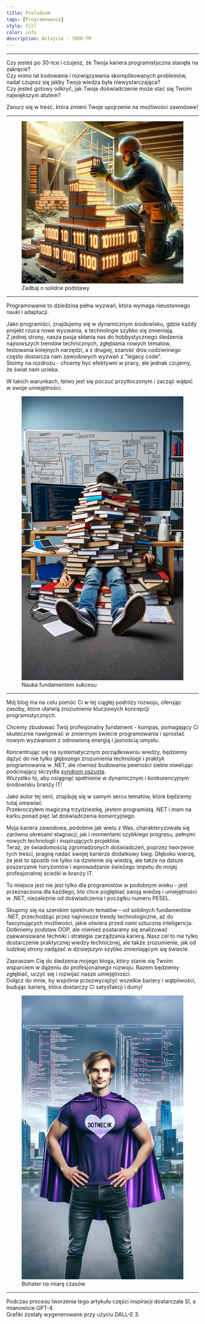 ```yaml
---
title: Preludium
tags: [Programowanie]
style: fill
color: info 
description: Witajcie - TODO-TM
---
```


<hr>

Czy jesteś po 30-tce i czujesz, że Twoja kariera programistyczna stanęła na zakręcie? <br>
Czy mimo lat kodowania i rozwiązywania skomplikowanych problemów, nadal czujesz się jakby Twoja wiedza była niewystarczająca? <br>
Czy jesteś gotowy odkryć, jak Twoje doświadczenie może stać się Twoim największym atutem?


Zanurz się w treść, która zmieni Twoje spojrzenie na możliwości zawodowe!
<hr>

<figure class="figure">
    <img src="..\assets\images\art-1\coding-fundaments.jpg" class="figure-img img-fluid article_image--container container-glow" alt="">
    <figcaption class="figure-caption text-center">Zadbaj o solidne podstawy</figcaption>
</figure>
<hr>

Programowanie to dziedzina pełna wyzwań, która wymaga nieustannego nauki i adaptacji.

Jako programiści, znajdujemy się w dynamicznym środowisku, gdzie każdy projekt rzuca nowe wyzwania, a technologie szybko się zmieniają. <br> 
Z jednej strony, nasza pasja skłania nas do hobbystycznego śledzenia najnowszych trendów technicznych, zgłębiania nowych tematów, testowania kolejnych narzędzi, a z drugiej, szarość dnia codziennego często dostarcza nam zawodowych wyzwań z "legacy code". <br>
Stoimy na rozdrożu - chcemy być efektywni w pracy, ale jednak czujemy, że świat nam ucieka. <br>

W takich warunkach, łatwo jest się poczuć przytłoczonym i zacząć wątpić w swoje umiejętności.

<figure class="figure">
    <img src="..\assets\images\art-1\everyday-programming.png" class="figure-img img-fluid article_image--container container-glow" alt="">
    <figcaption class="figure-caption text-center">Nauka fundamentem sukcesu</figcaption>
</figure>
<hr>

Mój blog ma na celu pomóc Ci w tej ciągłej podróży rozwoju, oferując zasoby, które ułatwią zrozumienie kluczowych koncepcji programistycznych. 

Chcemy zbudować Twój profesjonalny fundament - kompas, pomagający Ci skutecznie nawigować w zmiennym świecie programowania i sprostać nowym wyzwaniom z odnowioną energią i jasnością umysłu. <br>

Koncentrując się na systematycznym porządkowaniu wiedzy, będziemy dążyć do nie tylko głębszego zrozumienia technologii i praktyk programowania w .NET, ale również
budowania pewności siebie niwelując podcinający skrzydła <a href="https://pl.wikipedia.org/wiki/Syndrom_oszusta" target="_blank">syndrom oszusta</a>. <br>
Wszystko to, aby osiągnąć spełnienie w dynamicznym i konkurencyjnym środowisku branży IT! 


Jako autor tej serii, znajduję się w samym sercu tematów, które będziemy tutaj omawiać. <br>
Przekroczyłem magiczną trzydziestkę, jestem programistą .NET i mam na karku ponad pięć lat doświadczenia komercyjnego.

Moja kariera zawodowa, podobnie jak wielu z Was, charakteryzowała się zarówno okresami stagnacji, jak i momentami szybkiego progresu, pełnymi nowych technologii i inspirujących projektów. <br> 
Teraz, ze świadomością zgromadzonych doświadczeń, poprzez tworzenie tych treści, pragnę nadać swojej karierze dodatkowy bieg.
Głęboko wierzę, że jest to sposób nie tylko na dzielenie się wiedzą, ale także na dalsze poszerzanie horyzontów i wprowadzanie świeżego impetu do mojej profesjonalnej ścieżki w branży IT.

To miejsce jest nie jest tylko dla programistów w podobnym wieku - jest przeznaczona dla każdego, kto chce pogłębiać swoją wiedzę i umiejętności w .NET, niezależnie od doświadczenia i początku numeru PESEL.

Skupimy się na szerokim spektrum tematów – od solidnych fundamentów .NET, przechodząc przez najnowsze trendy technologiczne, aż do fascynujących możliwości, jakie otwiera przed nami sztuczna inteligencja.
Dotkniemy podstaw OOP, ale również postaramy się analizować zaawansowane techniki i strategie zarządzania karierą. Nasz cel to nie tylko dostarczenie praktycznej wiedzy technicznej, ale także zrozumienie, jak od ludzkiej strony nadążać w dzisiejszym szybko zmieniającym się świecie.


Zapraszam Cię do śledzenia mojego bloga, który stanie się Twoim wsparciem w dążeniu do profesjonalnego rozwoju. Razem będziemy zgłębiać, uczyć się i rozwijać nasze umiejętności. <br>
Dołącz do mnie, by wspólnie przezwyciężyć wszelkie bariery i wątpliwości, budując karierę, która dostarczy Ci satysfakcji i dumy!

<figure class="figure">
    <img src="..\assets\images\art-1\super-hero.png" class="figure-img img-fluid article_image--container container-glow" alt="">
    <figcaption class="figure-caption text-center">Bohater na miarę czasów</figcaption>
</figure>
<hr>



Podczas procesu tworzenia tego artykułu części inspiracji dostarczała SI, a mianowicie GPT-4. <br>
Grafiki zostały wygenerowane przy użyciu DALL-E 3.